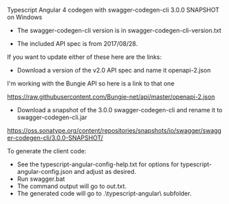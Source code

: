 Typescript Angular 4 codegen with swagger-codegen-cli 3.0.0 SNAPSHOT on Windows

* The swagger-codegen-cli version is in swagger-codegen-cli-version.txt

* The included API spec is from 2017/08/28.

If you want to update either of these here are the links:

* Download a version of the v2.0 API spec and name it openapi-2.json

I'm working with the Bungie API so here is a link to that one

https://raw.githubusercontent.com/Bungie-net/api/master/openapi-2.json

* Download a snapshot of the 3.0.0 swagger-codegen-cli and rename it to swagger-codegen-cli.jar

https://oss.sonatype.org/content/repositories/snapshots/io/swagger/swagger-codegen-cli/3.0.0-SNAPSHOT/

To generate the client code:

* See the typescript-angular-config-help.txt for options for typescript-angular-config.json and adjust as desired.
* Run swagger.bat
* The command output will go to out.txt.
* The generated code will go to .\typescript-angular\ subfolder.
